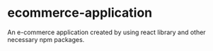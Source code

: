 # ecommerce-application
An e-commerce application created by using react library and other necessary npm packages.
